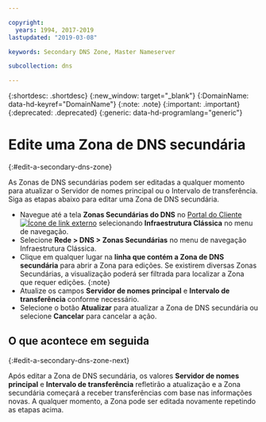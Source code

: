 ```yaml
---

copyright:
  years: 1994, 2017-2019
lastupdated: "2019-03-08"

keywords: Secondary DNS Zone, Master Nameserver

subcollection: dns

---
```


{:shortdesc: .shortdesc}
{:new_window: target="_blank"}
{:DomainName: data-hd-keyref="DomainName"}
{:note: .note}
{:important: .important}
{:deprecated: .deprecated}
{:generic: data-hd-programlang="generic"}

# Edite uma Zona de DNS secundária
{:#edit-a-secondary-dns-zone}

As Zonas de DNS secundárias podem ser editadas a qualquer momento para atualizar o Servidor de nomes principal ou o Intervalo de transferência. Siga as etapas abaixo para editar uma Zona de DNS secundária.

* Navegue até a tela **Zonas Secundárias do DNS** no [Portal do Cliente![Ícone de link externo](../../icons/launch-glyph.svg "Ícone de link externo")](https://{DomainName}/) selecionando **Infraestrutura Clássica** no menu de navegação. 
* Selecione **Rede > DNS > Zonas Secundárias** no menu de navegação Infraestrutura Clássica.
* Clique em qualquer lugar na **linha que contém a Zona de DNS secundária** para abrir a Zona para edições.
  Se existirem diversas Zonas Secundárias, a visualização poderá ser filtrada para localizar a Zona que requer edições.
  {:note}  
* Atualize os campos **Servidor de nomes principal** e **Intervalo de transferência** conforme necessário.
* Selecione o botão **Atualizar** para atualizar a Zona de DNS secundária ou selecione **Cancelar** para cancelar a ação.

## O que acontece em seguida
{:#edit-a-secondary-dns-zone-next}

Após editar a Zona de DNS secundária, os valores **Servidor de nomes principal** e **Intervalo de transferência** refletirão a atualização e a Zona secundária começará a receber transferências com base nas informações novas. A qualquer momento, a Zona pode ser editada novamente repetindo as etapas acima.
